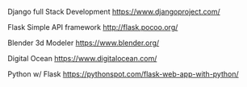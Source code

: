 Django full Stack Development
https://www.djangoproject.com/

Flask
Simple API framework
http://flask.pocoo.org/

Blender 
3d Modeler
https://www.blender.org/

Digital Ocean
https://www.digitalocean.com/

Python w/ Flask
https://pythonspot.com/flask-web-app-with-python/
